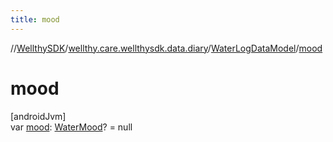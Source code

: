 ```yaml
---
title: mood
---
```

//[WellthySDK](../../../index.html)/[wellthy.care.wellthysdk.data.diary](../index.html)/[WaterLogDataModel](index.html)/[mood](mood.html)



# mood



[androidJvm]\
var [mood](mood.html): [WaterMood](../-water-mood/index.html)? = null




